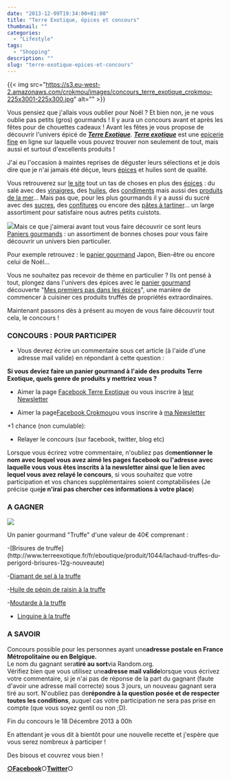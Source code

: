 ```yaml
---
date: "2013-12-09T19:34:00+01:00"
title: "Terre Exotique, épices et concours"
thumbnail: ""
categories:
  - "Lifestyle"
tags:
  - "Shopping"
description: ""
slug: "terre-exotique-epices-et-concours"
---
```


{{< img src="https://s3.eu-west-2.amazonaws.com/crokmou/images/concours_terre_exotique_crokmou-225x3001-225x300.jpg" alt="" >}}

Vous pensiez que j'allais vous oublier pour Noël ? Et bien non, je ne vous oublie pas petits (gros) gourmands ! Il y aura un concours avant et après les fêtes pour de chouettes cadeaux ! Avant les fêtes je vous propose de découvrir l'univers épicé de **[_Terre Exotique_](http://www.terreexotique.fr/)**. **[_Terre exotique_](http://www.terreexotique.fr/)** est une [epicerie fine](http://www.terreexotique.fr/) en ligne sur laquelle vous pouvez trouver non seulement de tout, mais aussi et surtout d'excellents produits !

J'ai eu l'occasion à maintes reprises de déguster leurs sélections et je dois dire que je n'ai jamais été déçue, leurs [épices](http://www.terreexotique.fr/fr/eboutique/6/epices) et huiles sont de qualité.

Vous retrouverez sur [le site](http://www.terreexotique.fr/) tout un tas de choses en plus des [épices](http://www.terreexotique.fr/fr/eboutique/6/epices) : du salé avec des [vinaigres](http://www.terreexotique.fr/fr/eboutique/21/huiles-et-vinaigres), des [huiles](http://www.terreexotique.fr/fr/eboutique/21/huiles-et-vinaigres), des [condiments](http://www.terreexotique.fr/fr/eboutique/14/condiments) mais aussi des [produits de la mer](http://www.terreexotique.fr/fr/eboutique/partenaire/espinaler)... Mais pas que, pour les plus gourmands il y a aussi du sucré avec des [sucres](http://www.terreexotique.fr/fr/eboutique/25/26/patisserie/sucre-aromatise), des [confitures](http://www.terreexotique.fr/fr/eboutique/partenaire/comptoirs-de-st-malo) ou encore des [pâtes à tartiner](http://www.terreexotique.fr/fr/eboutique/25/47/patisserie/chocolat)... un large assortiment pour satisfaire nous autres petits cuistots.

[![](https://s3.eu-west-2.amazonaws.com/crokmou/images/COFFRET-NOEL_-300x3001-300x300.jpg)](https://s3.eu-west-2.amazonaws.com/crokmou/images/COFFRET-NOEL_-300x3001.jpg)Mais ce que j'aimerai avant tout vous faire découvrir ce sont leurs [Paniers gourmands](http://www.terreexotique.fr/coffret-cadeau-panier-goumand) : un assortiment de bonnes choses pour vous faire découvrir un univers bien particulier.

Pour exemple retrouvez : le [panier gourmand](http://www.terreexotique.fr/coffret-cadeau-panier-goumand) Japon, Bien-être ou encore celui de Noël...

Vous ne souhaitez pas recevoir de thème en particulier ? Ils ont pensé à tout, plongez dans l'univers des épices avec le [panier gourmand](http://www.terreexotique.fr/coffret-cadeau-panier-goumand) découverte "[Mes premiers pas dans les épices](http://www.terreexotique.fr/fr/eboutique/produit/1061/coffret-cadeau-mes-premiers-pas-dans-les-epices-)", une manière de commencer à cuisiner ces produits truffés de propriétés extraordinaires.

Maintenant passons dès à présent au moyen de vous faire découvrir tout cela, le concours !  

### CONCOURS : POUR PARTICIPER

- Vous devrez écrire un commentaire sous cet article (à l'aide d'une adresse mail valide) en répondant à cette question :

**Si vous deviez faire un panier gourmand à l'aide des produits Terre Exotique, quels genre de produits y mettriez vous ?**

- Aimer la page [Facebook Terre Exotique](https://www.facebook.com/pages/Terre-Exotique/123817720969480?fref=ts) ou vous inscrire à [leur Newsletter](http://www.terreexotique.fr/)

- Aimer la page[Facebook Crokmou](https://www.facebook.com/pages/CroKMou/148093255259077)ou vous inscrire à [ma Newsletter](https://crokmou.com/p/newsletter_18.html)

+1 chance (non cumulable):

- Relayer le concours (sur facebook, twitter, blog etc)

Lorsque vous écrirez votre commentaire, n'oubliez pas de**mentionner le nom avec lequel vous avez aimé les pages facebook ou l'adresse avec laquelle vous vous êtes inscrits à la newsletter ainsi que le lien avec lequel vous avez relayé le concours**, si vous souhaitez que votre participation et vos chances supplémentaires soient comptabilisées (Je précise que**je n'irai pas chercher ces informations à votre place**)

### A GAGNER

[![](https://s3.eu-west-2.amazonaws.com/crokmou/images/COFFRET-TRUFFE_1-300x3001-300x300.png)](https://s3.eu-west-2.amazonaws.com/crokmou/images/COFFRET-TRUFFE_1-300x3001.png)

Un panier gourmand "Truffe" d'une valeur de 40€ comprenant :  

<div style="text-align: left;">

<div>-[Brisures de truffe](http://www.terreexotique.fr/fr/eboutique/produit/1044/lachaud-truffes-du-perigord-brisures-12g-nouveaute)

-[Diamant de sel à la truffe](http://www.terreexotique.fr/fr/eboutique/produit/455/diamant-de-sel-a-la-truffe-60-g)

-[Huile de pépin de raisin à la truffe](http://www.terreexotique.fr/fr/eboutique/produit/265/huile-de-pepins-de-raisin-aromatisee-a-la-truffe-0.15-l)

-[Moutarde à la truffe](http://www.terreexotique.fr/fr/eboutique/produit/1049/moutarde-a-la-truffe-100g-nouveaute)

- [ Linguine à la truffe](http://www.terreexotique.fr/fr/eboutique/produit/995/morelli-linguine-truffe-250g-21120-)

</div>

</div>

### A SAVOIR

Concours possible pour les personnes ayant une**adresse postale en France Métropolitaine ou en Belgique.**  
Le nom du gagnant sera**tiré au sort**via Random.org.  
Vérifiez bien que vous utilisez une**adresse mail valide**lorsque vous écrivez votre commentaire, si je n'ai pas de réponse de la part du gagnant (faute d'avoir une adresse mail correcte) sous 3 jours, un nouveau gagnant sera tiré au sort. N'oubliez pas de**répondre à la question posée et de respecter toutes les conditions**, auquel cas votre participation ne sera pas prise en compte (que vous soyez gentil ou non ;D).

Fin du concours le 18 Décembre 2013 à 00h

En attendant je vous dit à bientôt pour une nouvelle recette et j'espère que vous serez nombreux à participer !

Des bisous et couvrez vous bien !  

[**○<span style="font-size: xx-small; margin: 0px; outline: 0px; padding: 0px;"><span style="font-family: Arial, Helvetica, sans-serif; margin: 0px; outline: 0px; padding: 0px;"></span></span>Facebook**](https://www.facebook.com/pages/CroKMou/148093255259077)○[**Twitter**](https://twitter.com/Crokmou)○

